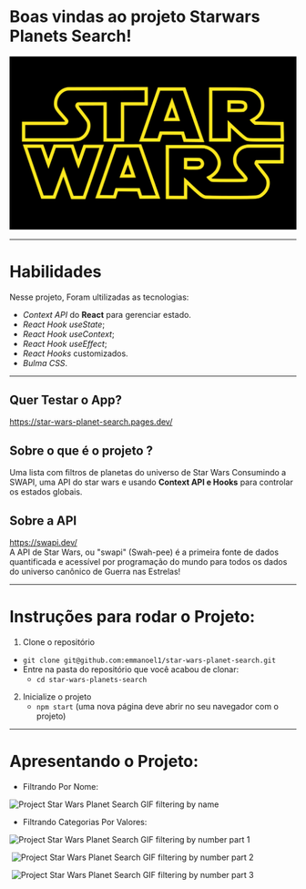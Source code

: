 # Boas vindas ao projeto Starwars Planets Search!
<img src="./src/components/StarWars.png" alt="Star Wars Movie Logo" />

---

# Habilidades

Nesse projeto, Foram ultilizadas as tecnologias:

* _Context API_ do **React** para gerenciar estado.
* _React Hook useState_;
* _React Hook useContext_;
* _React Hook useEffect_;
* _React Hooks_ customizados.
* _Bulma CSS_.

---

## Quer Testar o App?
https://star-wars-planet-search.pages.dev/

## Sobre o que é o projeto ?

Uma lista com filtros de planetas do universo de Star Wars Consumindo a SWAPI, uma API do star wars e usando **Context API e Hooks** para controlar os estados globais.

## Sobre a API
https://swapi.dev/
<br>
A API de Star Wars, ou "swapi" (Swah-pee) é a primeira fonte de dados quantificada e acessível por programação do mundo para todos os dados do universo canônico de Guerra nas Estrelas!

---

# Instruções para rodar o Projeto:

1. Clone o repositório
  * `git clone git@github.com:emmanoel1/star-wars-planet-search.git`
  * Entre na pasta do repositório que você acabou de clonar:
    * `cd star-wars-planets-search`

2. Inicialize o projeto
    * `npm start` (uma nova página deve abrir no seu navegador com o projeto)

---

# Apresentando o Projeto:

* Filtrando Por Nome:

<p align="left"><img src="https://media.giphy.com/media/hQOTNkRM5ugCwj9qIg/giphy.gif" alt="Project Star Wars Planet Search GIF filtering by name" /></p>

* Filtrando Categorias Por Valores:

<p><img src="https://media.giphy.com/media/nuRfh8wGUkpAzA7PTP/giphy.gif" alt="Project Star Wars Planet Search GIF filtering by number part 1" /></p>
<p>&nbsp;<img src="https://media.giphy.com/media/nzntIFqrNst2e7mVVX/giphy.gif" alt="Project Star Wars Planet Search GIF filtering by number part 2" /></p>
<p>&nbsp;<img src="https://media.giphy.com/media/Jq9qXHn6qwOvXmVo9k/giphy.gif" alt="Project Star Wars Planet Search GIF filtering by number part 3" /></p>

<!---
---

### Lista de Afazeres / To-do List:

- [ ] Remover a pasta Node Modules.
- [ ] Remover a feature que Deleta 1 Dropdown item a cada click.
- [ ] Melhorar a acessibilidade.
- [ ] Responsividade.
- [ ] Melhorar a pesquisa e filtragem.
- [ ] Mostrar mais planetas adaptando a resposta da API.
- [ ] Refatorar mais.
- [ ] Melhorar a qualidade do conteúdo em GIF.
- [ ] Implementar os testes.
- [ ] Buscar e pensar em novas ideias para features, usabilidade e correções.

<p align='center'>Bye 🖐️</p>
--->
